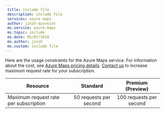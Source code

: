 ```yaml
---
 title: include file
 description: include file
 services: azure maps
 author: jinzh-azureiot
 ms.service: azure-maps
 ms.topic: include
 ms.date: 05/07/2018
 ms.author: jinzh
 ms.custom: include file
---
```



Here are the usage constraints for the Azure Maps service. For information about the cost, see [Azure Maps pricing details](https://azure.microsoft.com/pricing/details/azure-maps/). [Contact us](https://azure.microsoft.com/overview/sales-number/) to increase maximum request rate for your subscription.

| Resource                              | Standard | Premium (Preview) |
|---------------------------------------|:-----:|:-----:|
| Maximum request rate per subscription |   50 requests per second  |   100 requests per second  |
